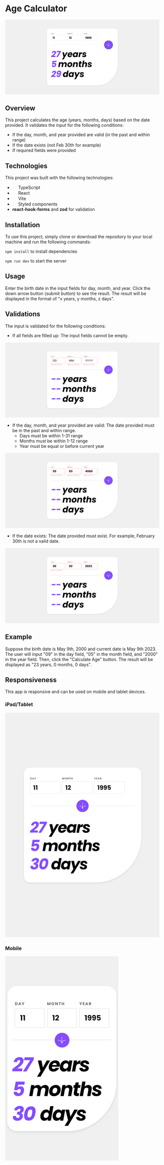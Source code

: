 # Age Calculator

![](./src/assets/age-calculator.png)

## Overview

This project calculates the age (years, months, days) based on the date provided. It validates the input for the following conditions:

- If the day, month, and year provided are valid (in the past and within range)
- If the date exists (not Feb 30th for example)
- If required fields were provided

## Technologies

This project was built with the following technologies:

- <img src="https://skillicons.dev/icons?i=ts" width="15" height="15"/> TypeScript
- <img src="https://skillicons.dev/icons?i=react" width="15" height="15"/> React
- <img src="https://skillicons.dev/icons?i=vite" width="15" height="15"/> Vite
- <img src="https://skillicons.dev/icons?i=styledcomponents" width="15" height="15"/> Styled components
- **react-hook-forms** and **zod** for validation

## Installation

To use this project, simply clone or download the repository to your local machine and run the following commands:

`npm install` to install dependencies

`npm run dev` to start the server

## Usage

Enter the birth date in the input fields for day, month, and year.
Click the down arrow button (submit button) to see the result.
The result will be displayed in the format of "x years, y months, z days".

## Validations

The input is validated for the following conditions:

- If all fields are filled up: The input fields cannot be empty.

![](./src/assets/invalid-day-month-year.png)

- If the day, month, and year provided are valid: The date provided must be in the past and within range.
  - Days must be within 1-31 range
  - Months must be within 1-12 range
  - Year must be equal or before current year

![](./src/assets/not-within-range.png)

- If the date exists: The date provided must exist. For example, February 30th is not a valid date.

![](./src/assets/invalid-date.png)

## Example

Suppose the birth date is May 9th, 2000 and current date is May 9th 2023. The user will input "09" in the day field, "05" in the month field, and "2000" in the year field. Then, click the "Calculate Age" button. The result will be displayed as "23 years, 0 months, 0 days".

## Responsiveness

This app is responsive and can be used on mobile and tablet devices.

### iPad/Tablet

![](./src/assets/ipad.png)

### Mobile

![](./src/assets/mobile.png)
